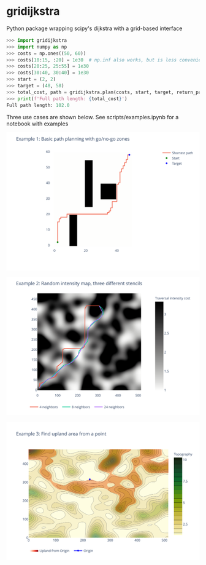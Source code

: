 # gridijkstra
Python package wrapping scipy's dijkstra with a grid-based interface

```python
>>> import gridijkstra
>>> import numpy as np
>>> costs = np.ones((50, 60))
>>> costs[10:15, :20] = 1e30  # np.inf also works, but is less convenient for plotting
>>> costs[20:25, 25:55] = 1e30
>>> costs[30:40, 30:40] = 1e30
>>> start = (2, 2)
>>> target = (48, 58)
>>> total_cost, path = gridijkstra.plan(costs, start, target, return_path=True)
>>> print(f'Full path length: {total_cost}')
Full path length: 102.0
```

Three use cases are shown below. See scripts/examples.ipynb for a notebook with examples

![](scripts/example1.svg)

![](scripts/example2.svg)

![](scripts/example3.svg)
